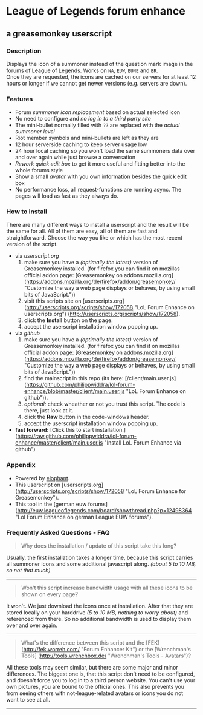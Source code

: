 # League of Legends forum enhance
## a greasemonkey userscript

### Description

Displays the icon of a summoner instead of the question mark image in the forums of League of Legends. Works on `NA`, `EUW`, `EUNE` and `BR`.  
Once they are requested, the icons are cached on our servers for at least 12 hours or longer if we cannot get newer versions (e.g. servers are down).


### Features

- Forum *summoner icon replacement* based on actual selected icon
- No need to configure and *no log in to a third party site*
- The mini-bullet normally filled with `??` are replaced with the *actual summoner level*
- Riot member symbols and mini-bullets are left as they are
- 12 hour serverside caching to keep server usage low
- 24 hour local caching so you won't load the same summoners data over and over again while just browse a conversation
- *Rework quick edit box* to get it more useful and fitting better into the whole forums style
- Show a small *avatar* with you own information besides the quick edit box
- No performance loss, all request-functions are running async. The pages will load as fast as they always do.


### How to install

There are many different ways to install a userscript and the result will be the same for all.
All of them are easy, all of them are fast and straightforward.
Choose the way you like or which has the most recent version of the script.

- via *userscript.org*
  1. make sure you have a *(optimally the latest)* version of Greasemonkey installed. (for firefox you can find it on mozillas official addon page: [Greasemonkey on addons.mozilla.org] (https://addons.mozilla.org/de/firefox/addon/greasemonkey/ "Customize the way a web page displays or behaves, by using small bits of JavaScript."))
  1. visit this scripts site on [userscripts.org] (http://userscripts.org/scripts/show/172058 "LoL Forum Enhance on userscripts.org") (http://userscripts.org/scripts/show/172058).
  1. click the **Install** button on the page.
  1. accept the userscript installation window popping up.
- via *github*
  1. make sure you have a *(optimally the latest)* version of Greasemonkey installed. (for firefox you can find it on mozillas official addon page: [Greasemonkey on addons.mozilla.org] (https://addons.mozilla.org/de/firefox/addon/greasemonkey/ "Customize the way a web page displays or behaves, by using small bits of JavaScript."))
  1. find the mainscript in this repo (its here: [/client/main.user.js] (https://github.com/philippwiddra/lol-forum-enhance/blob/master/client/main.user.js "LoL Forum Enhance on github")).
  1. *optional:* check wheather or not you trust this script. The code is there, just look at it.
  1. click the **Raw** button in the code-windows header.
  1. accept the userscript installation window popping up.
- **fast forward:** [Click this to start installation.] (https://raw.github.com/philippwiddra/lol-forum-enhance/master/client/main.user.js "Install LoL Forum Enhance via github")


### Appendix

- Powered by [elophant](http://www.elophant.com/ "LoL Champion and Summoner Stats").
- This userscript on [userscripts.org] (http://userscripts.org/scripts/show/172058 "LoL Forum Enhance for Greasemonkey").
- This tool in the [german euw forums] (http://euw.leagueoflegends.com/board/showthread.php?p=12498364 "Lol Forum Enhance on german League EUW forums").


### Frequently Asked Questions - FAQ

> Why does the installation / update of this script take this long?

Usually, the first installation takes a longer time, because this script carries all summoner icons and some additional javascript along. *(about 5 to 10 MB, so not that much)*

---

> Won't this script increase bandwidth usage with all these icons to be shown on every page?

It won't. We just download the icons once at installation. After that they are stored locally on your harddrive *(5 to 10 MB, nothing to worry about)* and referenced from there. So no additional bandwidth is used to display them over and over again.

---

> What's the difference between this script and the [FEK] (http://fek.worreh.com/ "Forum Enhancer Kit") or the [Wrenchman's Tools] (http://tools.wrenchbox.de/ "Wrenchman's Tools - Avatars")?

All these tools may seem similar, but there are some major and minor differences. The biggest one is, that this script don't need to be configured, and doesn't force you to log in to a third person website. You can't use your own pictures, you are bound to the official ones. This also prevents you from seeing others with not-league-related avatars or icons you do not want to see at all.

---